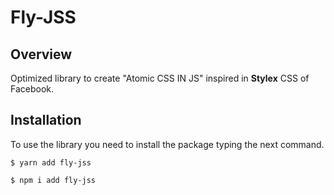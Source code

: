 # Fly-JSS

## Overview 
Optimized library to create "Atomic CSS IN JS" inspired in **Stylex** CSS of Facebook.

## Installation
To use the library you need to install the package typing the next command.

```console
$ yarn add fly-jss
```

```console
$ npm i add fly-jss
```
